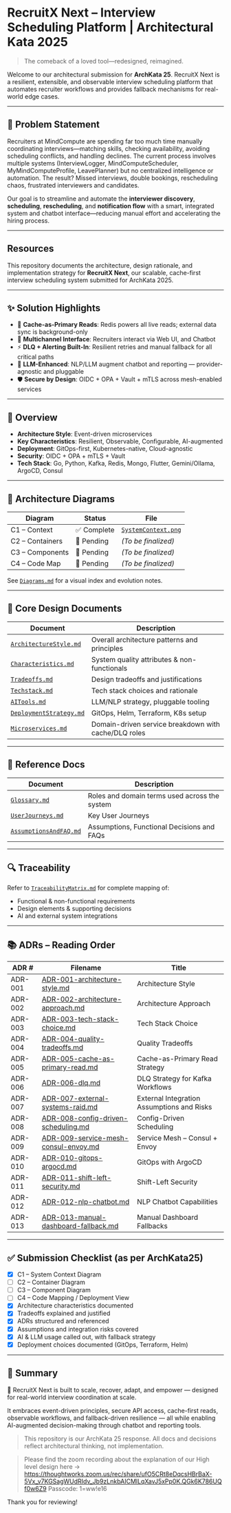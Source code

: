 # RecruitX Next – Interview Scheduling Platform | Architectural Kata 2025

> The comeback of a loved tool—redesigned, reimagined.

Welcome to our architectural submission for **ArchKata 25**. RecruitX Next is a resilient, extensible, and observable
interview scheduling platform that automates recruiter workflows and provides fallback mechanisms for real-world edge
cases.

---

## 📌 Problem Statement

Recruiters at MindCompute are spending far too much time manually coordinating interviews—matching skills, checking
availability, avoiding scheduling conflicts, and handling declines. The current process involves multiple systems
(InterviewLogger, MindComputeScheduler, MyMindComputeProfile, LeavePlanner) but no centralized intelligence or automation. The result? Missed
interviews, double bookings, rescheduling chaos, frustrated interviewers and candidates.

Our goal is to streamline and automate the **interviewer discovery**, **scheduling**, **rescheduling**, and
**notification flow** with a smart, integrated system and chatbot interface—reducing manual effort and accelerating
the hiring process.

---

## Resources

This repository documents the architecture, design rationale, and implementation strategy for **RecruitX Next**, our
scalable, cache-first interview scheduling system submitted for ArchKata 2025.

---

## ✨ Solution Highlights

- 🔁 **Cache-as-Primary Reads**: Redis powers all live reads; external data sync is background-only
- 💬 **Multichannel Interface**: Recruiters interact via Web UI, and Chatbot
- ⚡ **DLQ + Alerting Built-In**: Resilient retries and manual fallback for all critical paths
- 🧠 **LLM-Enhanced**: NLP/LLM augment chatbot and reporting — provider-agnostic and pluggable
- 🛡️ **Secure by Design**: OIDC + OPA + Vault + mTLS across mesh-enabled services

---

## 📌 Overview

- **Architecture Style**: Event-driven microservices
- **Key Characteristics**: Resilient, Observable, Configurable, AI-augmented
- **Deployment**: GitOps-first, Kubernetes-native, Cloud-agnostic
- **Security**: OIDC + OPA + mTLS + Vault
- **Tech Stack**: Go, Python, Kafka, Redis, Mongo, Flutter, Gemini/Ollama, ArgoCD, Consul

---

## 🧱 Architecture Diagrams

| Diagram         | Status     | File                                              |
|-----------------|------------|---------------------------------------------------|
| C1 – Context    | ✅ Complete | [`SystemContext.png`](./images/SystemContext.png) |
| C2 – Containers | 🔲 Pending | _(To be finalized)_                               |
| C3 – Components | 🔲 Pending | _(To be finalized)_                               |
| C4 – Code Map   | 🔲 Pending | _(To be finalized)_                               |

See [`Diagrams.md`](./docs/Diagrams.md) for a visual index and evolution notes.

---

## 🔧 Core Design Documents

| Document                                                | Description                                          |
|---------------------------------------------------------|------------------------------------------------------|
| [`ArchitectureStyle.md`](./docs/ArchitectureStyle.md)   | Overall architecture patterns and principles         |
| [`Characteristics.md`](./docs/Characteristics.md)       | System quality attributes & non-functionals          |
| [`Tradeoffs.md`](./docs/Tradeoffs.md)                   | Design tradeoffs and justifications                  |
| [`Techstack.md`](./docs/Techstack.md)                   | Tech stack choices and rationale                     |
| [`AITools.md`](./docs/AITools.md)                       | LLM/NLP strategy, pluggable tooling                  |
| [`DeploymentStrategy.md`](./docs/DeploymentStrategy.md) | GitOps, Helm, Terraform, K8s setup                   |
| [`Microservices.md`](./docs/Microservices.md)           | Domain-driven service breakdown with cache/DLQ roles |

---

## 📘 Reference Docs

| Document                                              | Description                                   |
|-------------------------------------------------------|-----------------------------------------------|
| [`Glossary.md`](./docs/Glossary.md)                   | Roles and domain terms used across the system |
| [`UserJourneys.md`](./docs/UserJourneys.md)           | Key User Journeys                             |
| [`AssumptionsAndFAQ.md`](./docs/AssumptionsAndFAQ.md) | Assumptions, Functional Decisions and FAQs    |

---

## 🔍 Traceability

Refer to [`TraceabilityMatrix.md`](./docs/TraceabilityMatrix.md) for complete mapping of:

- Functional & non-functional requirements
- Design elements & supporting decisions
- AI and external system integrations

---

## 📚 ADRs – Reading Order

| ADR #   | Filename                                                                                 | Title                                      |
|---------|------------------------------------------------------------------------------------------|--------------------------------------------|
| ADR-001 | [ADR-001-architecture-style.md](./docs/adrs/ADR-001-architecture-style.md)               | Architecture Style                         |
| ADR-002 | [ADR-002-architecture-approach.md](./docs/adrs/ADR-002-architecture-approach.md)         | Architecture Approach                      |
| ADR-003 | [ADR-003-tech-stack-choice.md](./docs/adrs/ADR-003-tech-stack-choice.md)                 | Tech Stack Choice                          |
| ADR-004 | [ADR-004-quality-tradeoffs.md](./docs/adrs/ADR-004-quality-tradeoffs.md)                 | Quality Tradeoffs                          |
| ADR-005 | [ADR-005-cache-as-primary-read.md](./docs/adrs/ADR-005-cache-as-primary-read.md)         | Cache-as-Primary Read Strategy             |
| ADR-006 | [ADR-006-dlq.md](./docs/adrs/ADR-006-dlq.md)                                             | DLQ Strategy for Kafka Workflows           |
| ADR-007 | [ADR-007-external-systems-raid.md](./docs/adrs/ADR-007-external-systems-raid.md)         | External Integration Assumptions and Risks |
| ADR-008 | [ADR-008-config-driven-scheduling.md](./docs/adrs/ADR-008-config-driven-scheduling.md)   | Config-Driven Scheduling                   |
| ADR-009 | [ADR-009-service-mesh-consul-envoy.md](./docs/adrs/ADR-009-service-mesh-consul-envoy.md) | Service Mesh – Consul + Envoy              |
| ADR-010 | [ADR-010-gitops-argocd.md](./docs/adrs/ADR-010-gitops-argocd.md)                         | GitOps with ArgoCD                         |
| ADR-011 | [ADR-011-shift-left-security.md](./docs/adrs/ADR-011-shift-left-security.md)             | Shift-Left Security                        |
| ADR-012 | [ADR-012-nlp-chatbot.md](./docs/adrs/ADR-012-nlp-chatbot.md)                             | NLP Chatbot Capabilities                   |
| ADR-013 | [ADR-013-manual-dashboard-fallback.md](./docs/adrs/ADR-013-manual-dashboard-fallback.md) | Manual Dashboard Fallbacks                 |

---

## ✅ Submission Checklist (as per ArchKata25)

- [x] C1 – System Context Diagram
- [ ] C2 – Container Diagram
- [ ] C3 – Component Diagram
- [ ] C4 – Code Mapping / Deployment View
- [x] Architecture characteristics documented
- [x] Tradeoffs explained and justified
- [x] ADRs structured and referenced
- [x] Assumptions and integration risks covered
- [x] AI & LLM usage called out, with fallback strategy
- [x] Deployment choices documented (GitOps, Terraform, Helm)

---

## 🧠 Summary

🚀 RecruitX Next is built to scale, recover, adapt, and empower — designed for real-world interview coordination at
scale.

It embraces event-driven principles, secure API access, cache-first reads, observable workflows, and fallback-driven
resilience — all while enabling AI-augmented decision-making through chatbot and reporting tools.


> This repository is our ArchKata 25 response. All docs and decisions reflect architectural thinking, not
> implementation.

> Please find the zoom recording about the explanation of our High level design here ->
> https://thoughtworks.zoom.us/rec/share/ufO5CRt8eDqcsHBrBaX-5Vx_v7KGSagWUdRIdv_Jb9zLnkbAICMlLqXavJ5xPp0K.QGk6K786UQf0w6Z9
> Passcode: 1=ww!e16

Thank you for reviewing!


